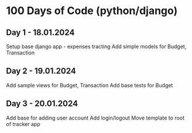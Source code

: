 # 100 Days of Code (python/django)

## Day 1 - 18.01.2024
Setup base django app - expenses tracting
Add simple models for Budget, Transaction

## Day 2 - 19.01.2024
Add sample views for Budget, Transaction
Add base tests for Budget

## Day 3 - 20.01.2024
Add base for adding user account
Add login/logout
Move template to root of tracker app


